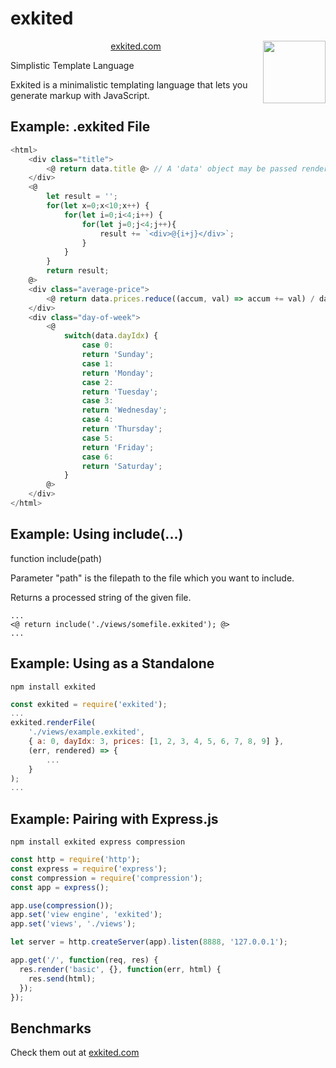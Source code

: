 # exkited

<img width="100px" height="100px" align="right" src="https://i.imgur.com/t6pgoeD.gif"></img>

<p align="center"><a href="https://exkited.com">exkited.com</a></p>

Simplistic Template Language

Exkited is a minimalistic templating language that lets you generate markup with JavaScript.

## Example: .exkited File

```js
<html>
    <div class="title">
        <@ return data.title @> // A 'data' object may be passed rendering.
    </div>
    <@
        let result = '';
        for(let x=0;x<10;x++) {
            for(let i=0;i<4;i++) {
                for(let j=0;j<4;j++){
                    result += `<div>@{i+j}</div>`;
                }
            }
        }
        return result;
    @>
    <div class="average-price">
        <@ return data.prices.reduce((accum, val) => accum += val) / data.prices.length; @>
    </div>
    <div class="day-of-week">
        <@
            switch(data.dayIdx) {
                case 0:
                return 'Sunday';
                case 1:
                return 'Monday';
                case 2:
                return 'Tuesday';
                case 3:
                return 'Wednesday';
                case 4:
                return 'Thursday';
                case 5:
                return 'Friday';
                case 6:
                return 'Saturday';
            }
        @>
    </div>
</html>
```

## Example: Using include(...)

function include(path)

Parameter "path" is the filepath to the file which you want to include.

Returns a processed string of the given file.

```
...
<@ return include('./views/somefile.exkited'); @>
...
```

## Example: Using as a Standalone

```
npm install exkited
```

```js
const exkited = require('exkited');
...
exkited.renderFile(
    './views/example.exkited',
    { a: 0, dayIdx: 3, prices: [1, 2, 3, 4, 5, 6, 7, 8, 9] },
    (err, rendered) => {
        ...
    }
);
...
```

## Example: Pairing with Express.js

```
npm install exkited express compression
```

```js
const http = require('http');
const express = require('express');
const compression = require('compression');
const app = express();

app.use(compression());
app.set('view engine', 'exkited');
app.set('views', './views');

let server = http.createServer(app).listen(8888, '127.0.0.1');

app.get('/', function(req, res) {
  res.render('basic', {}, function(err, html) {
    res.send(html);
  });
});
```

## Benchmarks

Check them out at <a href="https://exkited.com">exkited.com</a>
